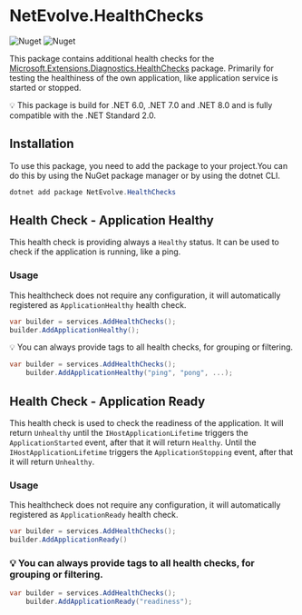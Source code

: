 # NetEvolve.HealthChecks

![Nuget](https://img.shields.io/nuget/v/NetEvolve.HealthChecks?logo=nuget)
![Nuget](https://img.shields.io/nuget/dt/NetEvolve.HealthChecks?logo=nuget)

This package contains additional health checks for the [Microsoft.Extensions.Diagnostics.HealthChecks](https://www.nuget.org/packages/Microsoft.Extensions.Diagnostics.HealthChecks/) package.
Primarily for testing the healthiness of the own application, like application service is started or stopped.

:bulb: This package is build for .NET 6.0, .NET 7.0 and .NET 8.0 and is fully compatible with the .NET Standard 2.0.

## Installation
To use this package, you need to add the package to your project.You can do this by using the NuGet package manager or by using the dotnet CLI.

```powershell
dotnet add package NetEvolve.HealthChecks
```

## Health Check - Application Healthy
This health check is providing always a `Healthy` status. It can be used to check if the application is running, like a ping.

### Usage
This healthcheck does not require any configuration, it will automatically registered as `ApplicationHealthy` health check.

```csharp
var builder = services.AddHealthChecks();
builder.AddApplicationHealthy();
```

:bulb: You can always provide tags to all health checks, for grouping or filtering.

```csharp
var builder = services.AddHealthChecks();
    builder.AddApplicationHealthy("ping", "pong", ...);
```

## Health Check - Application Ready
This health check is used to check the readiness of the application.
It will return `Unhealthy` until the `IHostApplicationLifetime` triggers the `ApplicationStarted` event, after that it will return `Healthy`.
Until the `IHostApplicationLifetime` triggers the `ApplicationStopping` event, after that it will return `Unhealthy`.

### Usage
This healthcheck does not require any configuration, it will automatically registered as `ApplicationReady` health check.

```csharp
var builder = services.AddHealthChecks();
builder.AddApplicationReady()
```


### :bulb: You can always provide tags to all health checks, for grouping or filtering.

```csharp
var builder = services.AddHealthChecks();
    builder.AddApplicationReady("readiness");
```